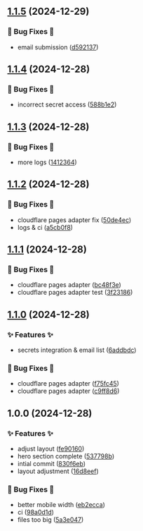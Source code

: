 ## [1.1.5](https://github.com/AtomiCloud/ester.argon/compare/v1.1.4...v1.1.5) (2024-12-29)


### 🐛 Bug Fixes 🐛

* email submission ([d592137](https://github.com/AtomiCloud/ester.argon/commit/d592137f360022bd2df2b1ce249fc0e7d1e2f757))

## [1.1.4](https://github.com/AtomiCloud/ester.argon/compare/v1.1.3...v1.1.4) (2024-12-28)


### 🐛 Bug Fixes 🐛

* incorrect secret access ([588b1e2](https://github.com/AtomiCloud/ester.argon/commit/588b1e283e4de0a18ab6fa7c88677cfffff987c3))

## [1.1.3](https://github.com/AtomiCloud/ester.argon/compare/v1.1.2...v1.1.3) (2024-12-28)


### 🐛 Bug Fixes 🐛

* more logs ([1412364](https://github.com/AtomiCloud/ester.argon/commit/1412364afa7bd817e0f867db13ff03dda6279753))

## [1.1.2](https://github.com/AtomiCloud/ester.argon/compare/v1.1.1...v1.1.2) (2024-12-28)


### 🐛 Bug Fixes 🐛

* cloudflare pages adapter fix ([50de4ec](https://github.com/AtomiCloud/ester.argon/commit/50de4ec21faa44d6cd60930f6b7ed720db7692a7))
* logs & ci ([a5cb0f8](https://github.com/AtomiCloud/ester.argon/commit/a5cb0f82e1104e9d7478f443b4ab4bfe5bf49b50))

## [1.1.1](https://github.com/AtomiCloud/ester.argon/compare/v1.1.0...v1.1.1) (2024-12-28)


### 🐛 Bug Fixes 🐛

* cloudflare pages adapter ([bc48f3e](https://github.com/AtomiCloud/ester.argon/commit/bc48f3ed4dbe1eb306d21984fce569aedf8d5eeb))
* cloudflare pages adapter test ([3f23186](https://github.com/AtomiCloud/ester.argon/commit/3f23186bd4a7b17abea949c71a01c211e0405597))

## [1.1.0](https://github.com/AtomiCloud/ester.argon/compare/v1.0.0...v1.1.0) (2024-12-28)


### ✨ Features ✨

* secrets integration & email list ([6addbdc](https://github.com/AtomiCloud/ester.argon/commit/6addbdc717a79c11a1a9a66b481ffe9725512f99))


### 🐛 Bug Fixes 🐛

* cloudflare pages adapter ([f75fc45](https://github.com/AtomiCloud/ester.argon/commit/f75fc456cc3c264b8c3d38c2536e58ab676f7ad6))
* cloudflare pages adapter ([c9ff8d6](https://github.com/AtomiCloud/ester.argon/commit/c9ff8d68f4c90f3030edd056623b36a9bf28ae20))

## 1.0.0 (2024-12-28)


### ✨ Features ✨

* adjust layout ([fe90160](https://github.com/AtomiCloud/ester.argon/commit/fe90160bc4c0d6450b74e2ce2a201e60af95e99f))
* hero section complete ([537798b](https://github.com/AtomiCloud/ester.argon/commit/537798be757c2ebe8ce2a960f5e1bcc6876af813))
* intial commit ([830f6eb](https://github.com/AtomiCloud/ester.argon/commit/830f6eb981c7cfb3d5dda4178a709ea023edec95))
* layout adjustment ([16d8eef](https://github.com/AtomiCloud/ester.argon/commit/16d8eef41ce28cfeb7f686536dd188026e674250))


### 🐛 Bug Fixes 🐛

* better mobile width ([eb2ecca](https://github.com/AtomiCloud/ester.argon/commit/eb2ecca3630cf80bbd2892790f96829e5fa6c003))
* ci ([98a0d1d](https://github.com/AtomiCloud/ester.argon/commit/98a0d1d8d860879ad26037dab093ad15cc0244c5))
* files too big ([5a3e047](https://github.com/AtomiCloud/ester.argon/commit/5a3e047b8225c915e015e81976df9076f138610a))

